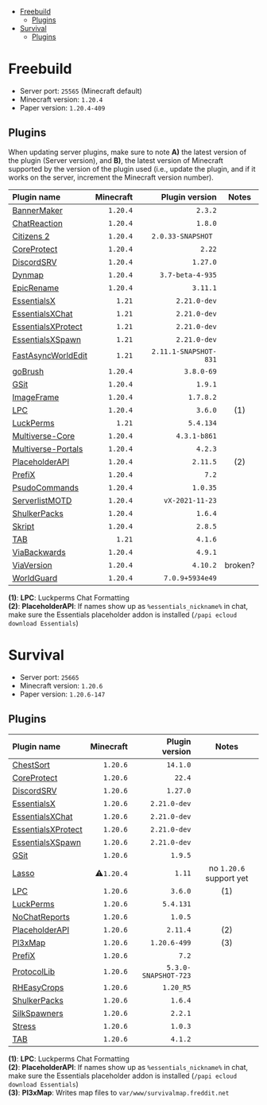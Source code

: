 - [Freebuild](#freebuild)
  - [Plugins](#plugins)
- [Survival](#survival)
  - [Plugins](#plugins-1)

# Freebuild

- Server port: `25565` (Minecraft default)
- Minecraft version: `1.20.4`
- Paper version: `1.20.4-409`

## Plugins

When updating server plugins, make sure to note **A)** the latest version of the plugin (Server version), and **B)**, the latest version of Minecraft supported by the version of the plugin used (i.e., update the plugin, and if it works on the server, increment the Minecraft version number).

| Plugin name                                                              | Minecraft |        Plugin version |  Notes  |
|:------------------------------------------------------------------------ | ---------:| ---------------------:|:-------:|
| [BannerMaker](https://www.spigotmc.org/resources/4380/)                  |  `1.20.4` |               `2.3.2` |         |
| [ChatReaction](https://www.spigotmc.org/resources/3748/)                 |  `1.20.4` |               `1.8.0` |         |
| [Citizens 2](https://ci.citizensnpcs.co/job/citizens2/)                  |  `1.20.4` |    `2.0.33-SNAPSHOT ` |         |
| [CoreProtect](https://www.spigotmc.org/resources/8631/)                  |  `1.20.4` |                `2.22` |         |
| [DiscordSRV](https://www.spigotmc.org/resources/18494/)                  |  `1.20.4` |              `1.27.0` |         |
| [Dynmap](https://www.spigotmc.org/resources/274/)                        |  `1.20.4` |      `3.7-beta-4-935` |         |
| [EpicRename](https://www.spigotmc.org/resources/4341/)                   |  `1.20.4` |              `3.11.1` |         |
| [EssentialsX](https://www.spigotmc.org/resources/9089/)                  |    `1.21` |          `2.21.0-dev` |         |
| [EssentialsXChat](https://www.spigotmc.org/resources/9089/)              |    `1.21` |          `2.21.0-dev` |         |
| [EssentialsXProtect](https://www.spigotmc.org/resources/9089/)           |    `1.21` |          `2.21.0-dev` |         |
| [EssentialsXSpawn](https://www.spigotmc.org/resources/9089/)             |    `1.21` |          `2.21.0-dev` |         |
| [FastAsyncWorldEdit](https://www.spigotmc.org/resources/13932/)          |    `1.21` | `2.11.1-SNAPSHOT-831` |         |
| [goBrush](https://www.spigotmc.org/resources/23118/)                     |  `1.20.4` |            `3.8.0-69` |         |
| [GSit](https://www.spigotmc.org/resources/62325/)                        |  `1.20.4` |               `1.9.1` |         |
| [ImageFrame](https://www.spigotmc.org/resources/106031/)                 |  `1.20.4` |             `1.7.8.2` |         |
| [LPC](https://www.spigotmc.org/resources/68965/)                         |  `1.20.4` |               `3.6.0` |   (1)   |
| [LuckPerms](https://www.spigotmc.org/resources/28140/)                   |    `1.21` |             `5.4.134` |         |
| [Multiverse-Core](https://dev.bukkit.org/projects/multiverse-core)       |  `1.20.4` |          `4.3.1-b861` |         |
| [Multiverse-Portals](https://dev.bukkit.org/projects/multiverse-portals) |  `1.20.4` |               `4.2.3` |         |
| [PlaceholderAPI](https://www.spigotmc.org/resources/6245/)               |  `1.20.4` |              `2.11.5` |   (2)   |
| [PrefiX](https://www.spigotmc.org/resources/70359/)                      |  `1.20.4` |                 `7.2` |         |
| [PsudoCommands](https://www.spigotmc.org/resources/56738/)               |  `1.20.4` |              `1.0.35` |         |
| [ServerlistMOTD](https://dev.bukkit.org/projects/serverlistmotd)         |  `1.20.4` |       `vX-2021-11-23` |         |
| [ShulkerPacks](https://www.spigotmc.org/resources/67466/)                |  `1.20.4` |               `1.6.4` |         |
| [Skript](https://www.spigotmc.org/resources/skript.114544/)              |  `1.20.4` |               `2.8.5` |         |
| [TAB](https://www.spigotmc.org/resources/57806/)                         |    `1.21` |               `4.1.6` |         |
| [ViaBackwards](https://www.spigotmc.org/resources/27448/)                |  `1.20.4` |               `4.9.1` |         |
| [ViaVersion](https://www.spigotmc.org/resources/19254/)                  |  `1.20.4` |              `4.10.2` | broken? |
| [WorldGuard](https://enginehub.org/worldguard)                           |  `1.20.4` |       `7.0.9+5934e49` |         |

**(1)**: **LPC**: Luckperms Chat Formatting  
**(2)**: **PlaceholderAPI**: If names show up as `%essentials_nickname%` in chat, make sure the Essentials placeholder addon is installed (`/papi ecloud download Essentials`)

# Survival

- Server port: `25665`
- Minecraft version: `1.20.6`
- Paper version: `1.20.6-147`

## Plugins

| Plugin name                                                    |  Minecraft |       Plugin version |          Notes          |
|:-------------------------------------------------------------- | ----------:| --------------------:|:-----------------------:|
| [ChestSort](https://www.spigotmc.org/resources/59773/)         |   `1.20.6` |             `14.1.0` |                         |
| [CoreProtect](https://www.spigotmc.org/resources/8631/)        |   `1.20.6` |               `22.4` |                         |
| [DiscordSRV](https://www.spigotmc.org/resources/18494/)        |   `1.20.6` |             `1.27.0` |                         |
| [EssentialsX](https://www.spigotmc.org/resources/9089/)        |   `1.20.6` |         `2.21.0-dev` |                         |
| [EssentialsXChat](https://www.spigotmc.org/resources/9089/)    |   `1.20.6` |         `2.21.0-dev` |                         |
| [EssentialsXProtect](https://www.spigotmc.org/resources/9089/) |   `1.20.6` |         `2.21.0-dev` |                         |
| [EssentialsXSpawn](https://www.spigotmc.org/resources/9089/)   |   `1.20.6` |         `2.21.0-dev` |                         |
| [GSit](https://www.spigotmc.org/resources/62325/)              |   `1.20.6` |              `1.9.5` |                         |
| [Lasso](https://www.spigotmc.org/resources/54815/)             | ⚠️`1.20.4` |               `1.11` | no `1.20.6` support yet |
| [LPC](https://www.spigotmc.org/resources/68965/)               |   `1.20.6` |              `3.6.0` |           (1)           |
| [LuckPerms](https://www.spigotmc.org/resources/28140/)         |   `1.20.6` |            `5.4.131` |                         |
| [NoChatReports](https://www.spigotmc.org/resources/102931/)    |   `1.20.6` |              `1.0.5` |                         |
| [PlaceholderAPI](https://www.spigotmc.org/resources/6245/)     |   `1.20.6` |             `2.11.4` |           (2)           |
| [Pl3xMap](https://modrinth.com/plugin/pl3xmap)                 |   `1.20.6` |         `1.20.6-499` |           (3)           |
| [PrefiX](https://www.spigotmc.org/resources/70359/)            |   `1.20.6` |                `7.2` |                         |
| [ProtocolLib](https://www.spigotmc.org/resources/1997/)        |   `1.20.6` | `5.3.0-SNAPSHOT-723` |                         |
| [RHEasyCrops](https://www.spigotmc.org/resources/86956/)       |   `1.20.6` |            `1.20_R5` |                         |
| [ShulkerPacks](https://www.spigotmc.org/resources/67466/)      |   `1.20.6` |              `1.6.4` |                         |
| [SilkSpawners](https://www.spigotmc.org/resources/60063/)      |   `1.20.6` |              `2.2.1` |                         |
| [Stress](https://www.spigotmc.org/resources/79374/)            |   `1.20.6` |              `1.0.3` |                         |
| [TAB](https://www.spigotmc.org/resources/57806/)               |   `1.20.6` |              `4.1.2` |                         |

**(1)**: **LPC**: Luckperms Chat Formatting  
**(2)**: **PlaceholderAPI**: If names show up as `%essentials_nickname%` in chat, make sure the Essentials placeholder addon is installed (`/papi ecloud download Essentials`)  
**(3)**: **Pl3xMap**: Writes map files to `var/www/survivalmap.freddit.net`
